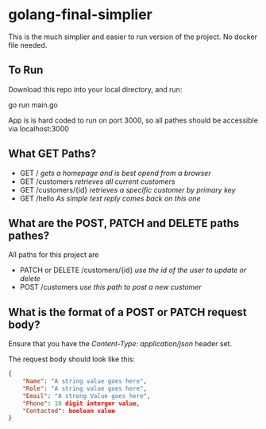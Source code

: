 # golang-final-simplier

This is the much simplier and easier to run version of the project. No docker file needed.

## To Run
Download this repo into your local directory, and run: 

go run main.go

App is is hard coded to run on port 3000, so all pathes should be accessible via localhost:3000

## What GET Paths?

- GET / *gets a homepage and is best opend from a browser*
- GET /customers *retrieves all current customers*
- GET /customers/{id} *retrieves a specific customer by primary key*
- GET /hello *As simple test reply comes back on this one*

## What are the POST, PATCH and DELETE paths pathes?

All paths for this project are 
- PATCH or DELETE /customers/{id} *use the id of the user to update or delete*
- POST /customers *use this path to post a new customer*

## What is the format of a POST or PATCH request body?

Ensure that you have the *Content-Type: application/json* header set.

The request body should look like this:

```json
{
    "Name": "A string value goes here",
    "Role": "A string value goes here",
    "Email": "A strong Value goes here",
    "Phone": 10 digit interger value,
    "Contacted": boolean value
}
```
